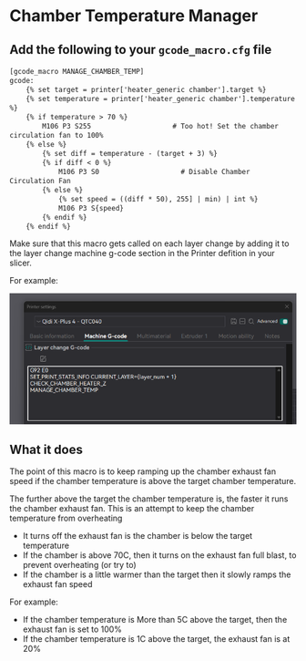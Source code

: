 # Chamber Temperature Manager

## Add the following to your `gcode_macro.cfg` file

```
[gcode_macro MANAGE_CHAMBER_TEMP]
gcode:
    {% set target = printer['heater_generic chamber'].target %}
    {% set temperature = printer['heater_generic chamber'].temperature %}
    {% if temperature > 70 %}
        M106 P3 S255                    # Too hot! Set the chamber circulation fan to 100%
    {% else %}
        {% set diff = temperature - (target + 3) %}
        {% if diff < 0 %}
            M106 P3 S0                    # Disable Chamber Circulation Fan
        {% else %}
            {% set speed = ((diff * 50), 255] | min) | int %}
            M106 P3 S{speed}
        {% endif %}
    {% endif %}
```

Make sure that this macro gets called on each layer change by adding it to the layer change machine g-code section in the Printer defition in your slicer.

For example:

![Layer Change Macro Addition](./image.png)

## What it does

The point of this macro is to keep ramping up the chamber exhaust fan speed if the chamber temperature is above the target chamber temperature.

The further above the target the chamber temperature is, the faster it runs the chamber exhaust fan.  This is an attempt to keep the chamber temperature from overheating

- It turns off the exhaust fan is the chamber is below the target temperature
- If the chamber is above 70C, then it turns on the exhaust fan full blast, to prevent overheating (or try to)
- If the chamber is a little warmer than the target then it slowly ramps the exhaust fan speed

For example:

- If the chamber temperature is More than 5C above the target, then the exhaust fan is set to 100%
- If the chamber temperature is 1C above the target, the exhaust fan is at 20%

